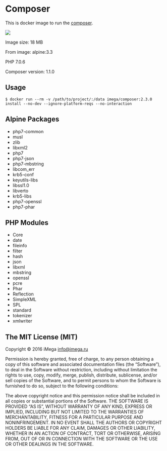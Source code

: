 # Composer
This is docker image to run the [composer](https://getcomposer.org).

[![](https://badge.imagelayers.io/imega/composer:2.3.0.svg)](https://imagelayers.io/?images=imega/composer:2.3.0 'Get your own badge on imagelayers.io')

Image size: 18 MB

From image: alpine:3.3

PHP 7.0.6

Composer version: 1.1.0

## Usage

```
$ docker run --rm -v /path/to/project/:/data imega/composer:2.3.0 install --no-dev --ignore-platform-reqs --no-interaction
```

## Alpine Packages
  - php7-common
  - musl
  - zlib
  - libxml2
  - php7
  - php7-json
  - php7-mbstring
  - libcom_err
  - krb5-conf
  - keyutils-libs
  - libssl1.0
  - libverto
  - krb5-libs
  - php7-openssl
  - php7-phar

## PHP Modules
  - Core
  - date
  - fileinfo
  - filter
  - hash
  - json
  - libxml
  - mbstring
  - openssl
  - pcre
  - Phar
  - Reflection
  - SimpleXML
  - SPL
  - standard
  - tokenizer
  - xmlwriter

## The MIT License (MIT)

Copyright © 2016 iMega <info@imega.ru>

Permission is hereby granted, free of charge, to any person obtaining a copy of this software and associated documentation files (the “Software”), to deal in the Software without restriction, including without limitation the rights to use, copy, modify, merge, publish, distribute, sublicense, and/or sell copies of the Software, and to permit persons to whom the Software is furnished to do so, subject to the following conditions:

The above copyright notice and this permission notice shall be included in all copies or substantial portions of the Software.
THE SOFTWARE IS PROVIDED “AS IS”, WITHOUT WARRANTY OF ANY KIND, EXPRESS OR IMPLIED, INCLUDING BUT NOT LIMITED TO THE WARRANTIES OF MERCHANTABILITY, FITNESS FOR A PARTICULAR PURPOSE AND NONINFRINGEMENT. IN NO EVENT SHALL THE AUTHORS OR COPYRIGHT HOLDERS BE LIABLE FOR ANY CLAIM, DAMAGES OR OTHER LIABILITY, WHETHER IN AN ACTION OF CONTRACT, TORT OR OTHERWISE, ARISING FROM, OUT OF OR IN CONNECTION WITH THE SOFTWARE OR THE USE OR OTHER DEALINGS IN THE SOFTWARE.
